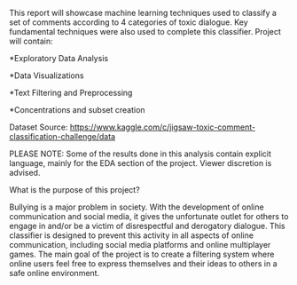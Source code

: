 This report will showcase machine learning techniques used to classify a set of comments according to 4 categories of toxic dialogue. Key fundamental techniques were also used to complete this classifier. Project will contain:

*Exploratory Data Analysis

*Data Visualizations

*Text Filtering and Preprocessing

*Concentrations and subset creation

Dataset Source: https://www.kaggle.com/c/jigsaw-toxic-comment-classification-challenge/data 

PLEASE NOTE: Some of the results done in this analysis contain explicit language, mainly for the EDA section of the project. Viewer discretion is advised. 

What is the purpose of this project? 

Bullying is a major problem in society. With the development of online communication and social media, it gives the unfortunate outlet for others to engage in and/or be a victim of disrespectful and derogatory dialogue. This classifier is designed to prevent this activity in all aspects of online communication, including social media platforms and online multiplayer games. The main goal of the project is to create a filtering system where online users feel free to express themselves and their ideas to others in a safe online environment. 

